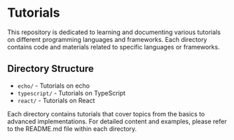 # Tutorials

This repository is dedicated to learning and documenting various tutorials on different programming languages and frameworks. Each directory contains code and materials related to specific languages or frameworks.

## Directory Structure

- `echo/` - Tutorials on echo
- `typescript/` - Tutorials on TypeScript
- `react/` - Tutorials on React

Each directory contains tutorials that cover topics from the basics to advanced implementations. For detailed content and examples, please refer to the README.md file within each directory.
